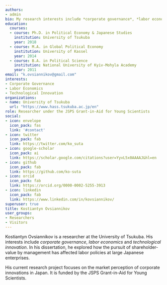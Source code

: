 ```yaml
---
authors:
- admin
bio: My research interests include *corporate governance*, *labor economics* and *technological innovation*.
education:
  courses:
  - course: Ph.D. in Political Economy & Japanese Studies
    institution: University of Tsukuba
    year: 2018
  - course: M.A. in Global Political Economy
    institution: University of Kassel
    year: 2014
  - course: B.A. in Political Science
    institution: National University of Kyiv-Mohyla Academy
    year: 2011
email: "k.ovsiannikov@gmail.com"
interests:
- Corporate Governance
- Labor Economics
- Technological Innovation
organizations:
- name: University of Tsukuba
  url: "https://www.hass.tsukuba.ac.jp/en"
role: Researcher under the JSPS Grant-in-Aid for Young Scientists
social:
- icon: envelope
  icon_pack: fas
  link: '#contact'
- icon: twitter
  icon_pack: fab
  link: https://twitter.com/ko_suta 
- icon: google-scholar
  icon_pack: ai
  link: https://scholar.google.com/citations?user=YyvL5x0AAAAJ&hl=en
- icon: github
  icon_pack: fab
  link: https://github.com/ko-suta
- icon: orcid
  icon_pack: fab
  link: https://orcid.org/0000-0002-5255-3913
- icon: linkedin
  icon_pack: fab
  link: https://www.linkedin.com/in/kovsiannikov/ 
superuser: true
title: Kostiantyn Ovsiannikov
user_groups:
- Researchers
- Visitors
---
```


Kostiantyn Ovsiannikov is a researcher at the University of Tsukuba.
His interests include *corporate governance*, *labor economics* and *technological innovation*. 
In his dissertation, he explored how the pursuit of shareholder-value by management has affected labor policies at large Japanese enterprises.

His current research project focuses on the market perception of corporate innovations in Japan.
It is funded by the JSPS Grant-in-Aid for Young Scientists.
